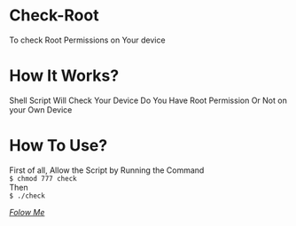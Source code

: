 # Check-Root
To check Root Permissions on Your device

# How It Works?
Shell Script Will Check Your Device Do You Have Root Permission Or Not on your Own Device

# How To Use?
First of all, Allow the Script by Running the Command
<br>`$ chmod 777 check`
<br>Then<br>
`$ ./check`


*[Folow Me](https://www.github.com/Sky-project451 "Folow Me On Github")*
